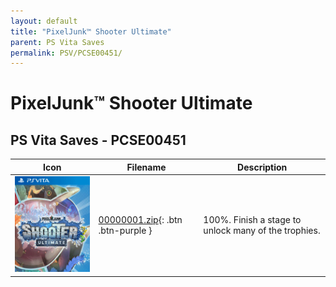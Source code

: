 ```yaml
---
layout: default
title: "PixelJunk™ Shooter Ultimate"
parent: PS Vita Saves
permalink: PSV/PCSE00451/
---
```

# PixelJunk™ Shooter Ultimate

## PS Vita Saves - PCSE00451

| Icon | Filename | Description |
|------|----------|-------------|
| ![PixelJunk™ Shooter Ultimate](icon0.png) | [00000001.zip](00000001.zip){: .btn .btn-purple } | 100%. Finish a stage to unlock many of the trophies.  |
